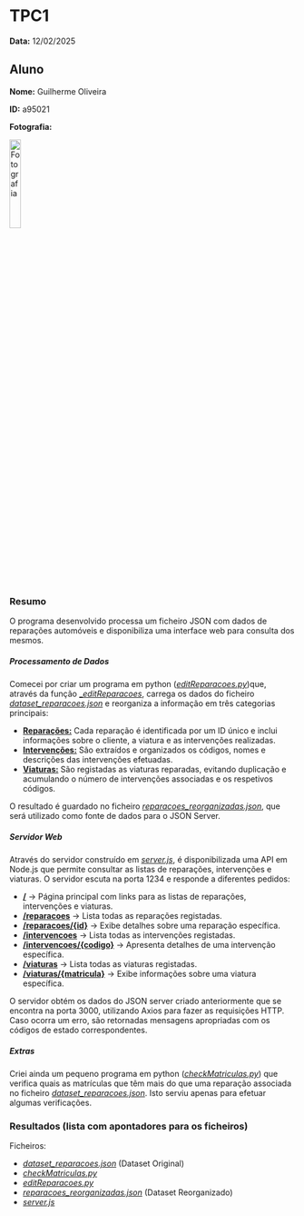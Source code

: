 # TPC1

**Data:** 12/02/2025

## Aluno

**Nome:** Guilherme Oliveira

**ID:** a95021

**Fotografia:**

<img src=https://i.imgur.com/ag9VyrP.jpg alt="Fotografia" style="width:20%;">

### Resumo
O programa desenvolvido processa um ficheiro JSON com dados de reparações automóveis e disponibiliza uma interface web para consulta dos mesmos.

##### Processamento de Dados

Comecei por criar um programa em python ([_editReparacoes.py_](editReparacoes.py))que, através da função [__editReparacoes_](editReparacoes.py#L3#L66), carrega os dados do ficheiro [_dataset_reparacoes.json_](dataset_reparacoes.json) e reorganiza a informação em três categorias principais:
- **[Reparações:](reparacoes_reorganizadas.json#L2#90041)** Cada reparação é identificada por um ID único e inclui informações sobre o cliente, a viatura e as intervenções realizadas.
- **[Intervenções:](reparacoes_reorganizadas.json#L90042#L90168)** São extraídos e organizados os códigos, nomes e descrições das intervenções efetuadas.
- **[Viaturas:](reparacoes_reorganizadas.json#L90169#170088)** São registadas as viaturas reparadas, evitando duplicação e acumulando o número de intervenções associadas e os respetivos códigos.

O resultado é guardado no ficheiro [_reparacoes_reorganizadas.json_](reparacoes_reorganizadas.json), que será utilizado como fonte de dados para o JSON Server.

##### Servidor Web

Através do servidor construído em [_server.js_](server.js), é disponibilizada uma API em Node.js que permite consultar as listas de reparações, intervenções e viaturas. O servidor escuta na porta 1234 e responde a diferentes pedidos:
- **[/](server.js#L12#L21)** → Página principal com links para as listas de reparações, intervenções e viaturas.
- **[/reparacoes](server.js#L23#L46)** → Lista todas as reparações registadas.
- **[/reparacoes/{id}](server.js#L48#L76)** → Exibe detalhes sobre uma reparação específica.
- **[/intervencoes](server.js#L78#L97)** → Lista todas as intervenções registadas.
- **[/intervencoes/{codigo}](server.js#L99#L118)** → Apresenta detalhes de uma intervenção específica.
- **[/viaturas](server.js#L120#L139)** → Lista todas as viaturas registadas.
- **[/viaturas/{matricula}](server.js#L141#L166)** → Exibe informações sobre uma viatura específica.

O servidor obtém os dados do JSON server criado anteriormente que se encontra na porta 3000, utilizando Axios para fazer as requisições HTTP. Caso ocorra um erro, são retornadas mensagens apropriadas com os códigos de estado correspondentes.

##### Extras

Criei ainda um pequeno programa em python ([_checkMatriculas.py_](checkMatriculas.py)) que verifica quais as matrículas que têm mais do que uma reparação associada no ficheiro [_dataset_reparacoes.json_](dataset_reparacoes.json). Isto serviu apenas para efetuar algumas verificações.

### Resultados (lista com apontadores para os ficheiros)
Ficheiros:
- [_dataset_reparacoes.json_](dataset_reparacoes.json) (Dataset Original)
- [_checkMatriculas.py_](checkMatriculas.py)
- [_editReparacoes.py_](editReparacoes.py)
- [_reparacoes_reorganizadas.json_](reparacoes_reorganizadas.json) (Dataset Reorganizado)
- [_server.js_](server.js)